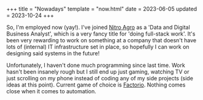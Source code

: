 +++
title = "Nowadays"
template = "now.html"
date = 2023-06-05
updated = 2023-10-24
+++

So, I'm employed now (yay!). I've joined [Nitro Agro](https://agro.nitro.com.br/) as a 'Data and Digital Business Analyst',
which is a very fancy title for 'doing full-stack work'. It's been very rewarding to work on something at a company that doesn't have
lots of (internal) IT infrastructure set in place, so hopefully I can work on designing said systems in the future!

Unfortunately, I haven't done much programming since last time. Work hasn't been insanely rough but I still end up just gaming, watching TV
or just scrolling on my phone instead of coding any of my side projects (side ideas at this point).
Current game of choice is [Factorio](https://www.factorio.com/). Nothing comes close when it comes to automation.
